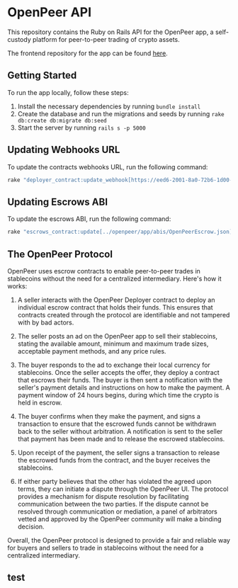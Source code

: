 # OpenPeer API

This repository contains the Ruby on Rails API for the OpenPeer app, a self-custody platform for peer-to-peer trading of crypto assets.

The frontend repository for the app can be found [here](https://github.com/Minke-Labs/openpeer/tree/main/app).

## Getting Started

To run the app locally, follow these steps:

1. Install the necessary dependencies by running `bundle install`
2. Create the database and run the migrations and seeds by running `rake db:create db:migrate db:seed`
3. Start the server by running `rails s -p 5000`

## Updating Webhooks URL

To update the contracts webhooks URL, run the following command:

```bash
rake "deployer_contract:update_webhook[https://eed6-2001-8a0-72b6-1d00-ecac-aac4-8d2b-b68d.eu.ngrok.io]"
```

## Updating Escrows ABI

To update the escrows ABI, run the following command:

```bash
rake "escrows_contract:update[../openpeer/app/abis/OpenPeerEscrow.json]"
```

## The OpenPeer Protocol

OpenPeer uses escrow contracts to enable peer-to-peer trades in stablecoins without the need for a centralized intermediary. Here's how it works:

1. A seller interacts with the OpenPeer Deployer contract to deploy an individual escrow contract that holds their funds. This ensures that contracts created through the protocol are identifiable and not tampered with by bad actors.

2. The seller posts an ad on the OpenPeer app to sell their stablecoins, stating the available amount, minimum and maximum trade sizes, acceptable payment methods, and any price rules.

3. The buyer responds to the ad to exchange their local currency for stablecoins. Once the seller accepts the offer, they deploy a contract that escrows their funds. The buyer is then sent a notification with the seller's payment details and instructions on how to make the payment. A payment window of 24 hours begins, during which time the crypto is held in escrow.

4. The buyer confirms when they make the payment, and signs a transaction to ensure that the escrowed funds cannot be withdrawn back to the seller without arbitration. A notification is sent to the seller that payment has been made and to release the escrowed stablecoins.

5. Upon receipt of the payment, the seller signs a transaction to release the escrowed funds from the contract, and the buyer receives the stablecoins.

6. If either party believes that the other has violated the agreed upon terms, they can initiate a dispute through the OpenPeer UI. The protocol provides a mechanism for dispute resolution by facilitating communication between the two parties. If the dispute cannot be resolved through communication or mediation, a panel of arbitrators vetted and approved by the OpenPeer community will make a binding decision.

Overall, the OpenPeer protocol is designed to provide a fair and reliable way for buyers and sellers to trade in stablecoins without the need for a centralized intermediary.

## test
